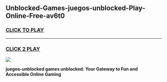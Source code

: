 
## Unblocked-Games-juegos-unblocked-Play-Online-Free-av6t0
<h3>
<a href="https://premium76.site?title=juegos-unblocked&ref=26A">CLICK TO PLAY</a></h3>
<hr>

<h3>
<a href="https://premium76.site?title=juegos-unblocked&ref=26A">CLICK 2 PLAY</a>
  
</h3>

<a href="https://premium76.site?title=juegos-unblocked&ref=26A"><img src="https://clearcache.store/games.png"></a>


**juegos-unblocked games unblocked: Your Gateway to Fun and Accessible Online Gaming**
